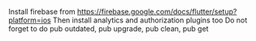Install firebase from https://firebase.google.com/docs/flutter/setup?platform=ios
Then install analytics and authorization plugins too
Do not forget to do pub outdated, pub upgrade, pub clean, pub get